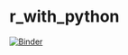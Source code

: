 # r_with_python
[![Binder](https://mybinder.org/badge_logo.svg)](https://mybinder.org/v2/gh/17sefanov/regrex2/HEAD)

